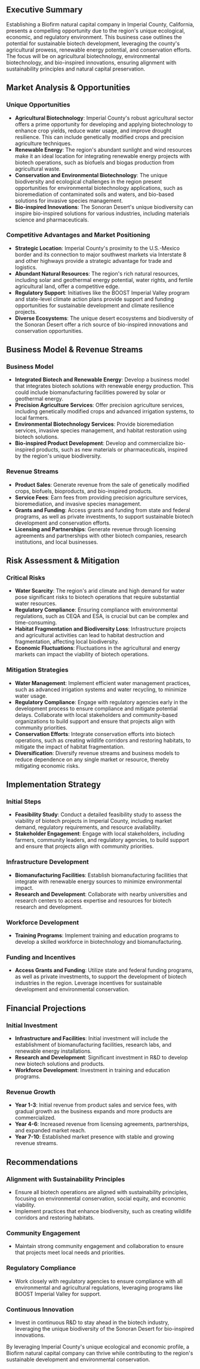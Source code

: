 ## Executive Summary

Establishing a Biofirm natural capital company in Imperial County, California, presents a compelling opportunity due to the region's unique ecological, economic, and regulatory environment. This business case outlines the potential for sustainable biotech development, leveraging the county's agricultural prowess, renewable energy potential, and conservation efforts. The focus will be on agricultural biotechnology, environmental biotechnology, and bio-inspired innovations, ensuring alignment with sustainability principles and natural capital preservation.

## Market Analysis & Opportunities

### Unique Opportunities
- **Agricultural Biotechnology**: Imperial County's robust agricultural sector offers a prime opportunity for developing and applying biotechnology to enhance crop yields, reduce water usage, and improve drought resilience. This can include genetically modified crops and precision agriculture techniques.
- **Renewable Energy**: The region's abundant sunlight and wind resources make it an ideal location for integrating renewable energy projects with biotech operations, such as biofuels and biogas production from agricultural waste.
- **Conservation and Environmental Biotechnology**: The unique biodiversity and ecological challenges in the region present opportunities for environmental biotechnology applications, such as bioremediation of contaminated soils and waters, and bio-based solutions for invasive species management.
- **Bio-inspired Innovations**: The Sonoran Desert's unique biodiversity can inspire bio-inspired solutions for various industries, including materials science and pharmaceuticals.

### Competitive Advantages and Market Positioning
- **Strategic Location**: Imperial County's proximity to the U.S.-Mexico border and its connection to major southwest markets via Interstate 8 and other highways provide a strategic advantage for trade and logistics.
- **Abundant Natural Resources**: The region's rich natural resources, including solar and geothermal energy potential, water rights, and fertile agricultural land, offer a competitive edge.
- **Regulatory Support**: Initiatives like the BOOST Imperial Valley program and state-level climate action plans provide support and funding opportunities for sustainable development and climate resilience projects.
- **Diverse Ecosystems**: The unique desert ecosystems and biodiversity of the Sonoran Desert offer a rich source of bio-inspired innovations and conservation opportunities.

## Business Model & Revenue Streams

### Business Model
- **Integrated Biotech and Renewable Energy**: Develop a business model that integrates biotech solutions with renewable energy production. This could include biomanufacturing facilities powered by solar or geothermal energy.
- **Precision Agriculture Services**: Offer precision agriculture services, including genetically modified crops and advanced irrigation systems, to local farmers.
- **Environmental Biotechnology Services**: Provide bioremediation services, invasive species management, and habitat restoration using biotech solutions.
- **Bio-inspired Product Development**: Develop and commercialize bio-inspired products, such as new materials or pharmaceuticals, inspired by the region's unique biodiversity.

### Revenue Streams
- **Product Sales**: Generate revenue from the sale of genetically modified crops, biofuels, bioproducts, and bio-inspired products.
- **Service Fees**: Earn fees from providing precision agriculture services, bioremediation, and invasive species management.
- **Grants and Funding**: Access grants and funding from state and federal programs, as well as private investments, to support sustainable biotech development and conservation efforts.
- **Licensing and Partnerships**: Generate revenue through licensing agreements and partnerships with other biotech companies, research institutions, and local businesses.

## Risk Assessment & Mitigation

### Critical Risks
- **Water Scarcity**: The region's arid climate and high demand for water pose significant risks to biotech operations that require substantial water resources.
- **Regulatory Compliance**: Ensuring compliance with environmental regulations, such as CEQA and ESA, is crucial but can be complex and time-consuming.
- **Habitat Fragmentation and Biodiversity Loss**: Infrastructure projects and agricultural activities can lead to habitat destruction and fragmentation, affecting local biodiversity.
- **Economic Fluctuations**: Fluctuations in the agricultural and energy markets can impact the viability of biotech operations.

### Mitigation Strategies
- **Water Management**: Implement efficient water management practices, such as advanced irrigation systems and water recycling, to minimize water usage.
- **Regulatory Compliance**: Engage with regulatory agencies early in the development process to ensure compliance and mitigate potential delays. Collaborate with local stakeholders and community-based organizations to build support and ensure that projects align with community priorities.
- **Conservation Efforts**: Integrate conservation efforts into biotech operations, such as creating wildlife corridors and restoring habitats, to mitigate the impact of habitat fragmentation.
- **Diversification**: Diversify revenue streams and business models to reduce dependence on any single market or resource, thereby mitigating economic risks.

## Implementation Strategy

### Initial Steps
- **Feasibility Study**: Conduct a detailed feasibility study to assess the viability of biotech projects in Imperial County, including market demand, regulatory requirements, and resource availability.
- **Stakeholder Engagement**: Engage with local stakeholders, including farmers, community leaders, and regulatory agencies, to build support and ensure that projects align with community priorities.

### Infrastructure Development
- **Biomanufacturing Facilities**: Establish biomanufacturing facilities that integrate with renewable energy sources to minimize environmental impact.
- **Research and Development**: Collaborate with nearby universities and research centers to access expertise and resources for biotech research and development.

### Workforce Development
- **Training Programs**: Implement training and education programs to develop a skilled workforce in biotechnology and biomanufacturing.

### Funding and Incentives
- **Access Grants and Funding**: Utilize state and federal funding programs, as well as private investments, to support the development of biotech industries in the region. Leverage incentives for sustainable development and environmental conservation.

## Financial Projections

### Initial Investment
- **Infrastructure and Facilities**: Initial investment will include the establishment of biomanufacturing facilities, research labs, and renewable energy installations.
- **Research and Development**: Significant investment in R&D to develop new biotech solutions and products.
- **Workforce Development**: Investment in training and education programs.

### Revenue Growth
- **Year 1-3**: Initial revenue from product sales and service fees, with gradual growth as the business expands and more products are commercialized.
- **Year 4-6**: Increased revenue from licensing agreements, partnerships, and expanded market reach.
- **Year 7-10**: Established market presence with stable and growing revenue streams.

## Recommendations

### Alignment with Sustainability Principles
- Ensure all biotech operations are aligned with sustainability principles, focusing on environmental conservation, social equity, and economic viability.
- Implement practices that enhance biodiversity, such as creating wildlife corridors and restoring habitats.

### Community Engagement
- Maintain strong community engagement and collaboration to ensure that projects meet local needs and priorities.

### Regulatory Compliance
- Work closely with regulatory agencies to ensure compliance with all environmental and agricultural regulations, leveraging programs like BOOST Imperial Valley for support.

### Continuous Innovation
- Invest in continuous R&D to stay ahead in the biotech industry, leveraging the unique biodiversity of the Sonoran Desert for bio-inspired innovations.

By leveraging Imperial County's unique ecological and economic profile, a Biofirm natural capital company can thrive while contributing to the region's sustainable development and environmental conservation.